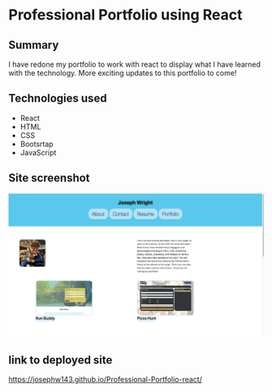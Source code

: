 # Professional Portfolio using React

## Summary
I have redone my portfolio to work with react to display what I have learned with the technology.
More exciting updates to this portfolio to come!

## Technologies used
* React
* HTML
* CSS
* Bootsrtap
* JavaScript

## Site screenshot 
![screenshot of portfolio website](./public/images/website-sc.jpg)

## link to deployed site
https://josephw143.github.io/Professional-Portfolio-react/